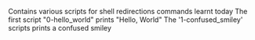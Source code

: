 Contains various scripts for shell redirections commands learnt today
The first script "0-hello_world" prints "Hello, World" 
The '1-confused_smiley' scripts prints a confused smiley
